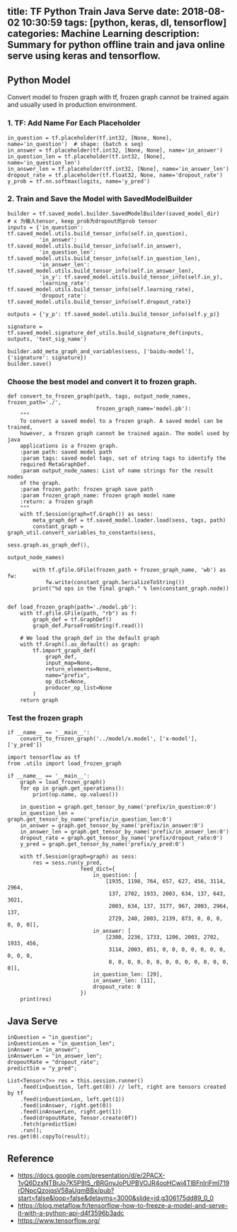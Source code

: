 title: TF Python Train Java Serve
date: 2018-08-02 10:30:59
tags: [python, keras, dl, tensorflow]
categories: Machine Learning
description: Summary for python offline train and java online serve using keras and tensorflow.
---

## Python Model 

Convert model to frozen graph with tf, frozen graph cannot be trained again and usually used in production environment.


### 1. TF: Add Name For Each Placeholder
```
in_question = tf.placeholder(tf.int32, [None, None], name='in_question')  # shape: (batch x seq)
in_answer = tf.placeholder(tf.int32, [None, None], name='in_answer')
in_question_len = tf.placeholder(tf.int32, [None], name='in_question_len')
in_answer_len = tf.placeholder(tf.int32, [None], name='in_answer_len')
dropout_rate = tf.placeholder(tf.float32, None, name='dropout_rate')
y_prob = tf.nn.softmax(logits, name='y_pred')
```

### 2. Train and Save the Model with SavedModelBuilder

```
builder = tf.saved_model.builder.SavedModelBuilder(saved_model_dir)
# x 为输入tensor, keep_prob为dropout的prob tensor
inputs = {'in_question': tf.saved_model.utils.build_tensor_info(self.in_question),
          'in_answer': tf.saved_model.utils.build_tensor_info(self.in_answer),
          'in_question_len': tf.saved_model.utils.build_tensor_info(self.in_question_len),
          'in_answer_len': tf.saved_model.utils.build_tensor_info(self.in_answer_len),
          'in_y': tf.saved_model.utils.build_tensor_info(self.in_y),
          'learning_rate': tf.saved_model.utils.build_tensor_info(self.learning_rate),
          'dropout_rate': tf.saved_model.utils.build_tensor_info(self.dropout_rate)}

outputs = {'y_p': tf.saved_model.utils.build_tensor_info(self.y_p)}

signature = tf.saved_model.signature_def_utils.build_signature_def(inputs, outputs, 'test_sig_name')

builder.add_meta_graph_and_variables(sess, ['baidu-model'], {'signature': signature})
builder.save()
```

### Choose the best model and convert it to frozen graph.

```
def convert_to_frozen_graph(path, tags, output_node_names, frozen_path='./',
                            frozen_graph_name='model.pb'):
    """
    To convert a saved model to a frozen graph. A saved model can be trained,
    however, a frozen graph cannot be trained again. The model used by java
    applications is a frozen graph.
    :param path: saved model path
    :param tags: saved model tags, set of string tags to identify the
    required MetaGraphDef.
    :param output_node_names: List of name strings for the result nodes
    of the graph.
    :param frozen_path: frozen graph save path
    :param frozen_graph_name: frozen graph model name
    :return: a frozen graph
    """
    with tf.Session(graph=tf.Graph()) as sess:
        meta_graph_def = tf.saved_model.loader.load(sess, tags, path)
        constant_graph = graph_util.convert_variables_to_constants(sess,
                                                                   sess.graph.as_graph_def(),
                                                                   output_node_names)

        with tf.gfile.GFile(frozen_path + frozen_graph_name, 'wb') as fw:
            fw.write(constant_graph.SerializeToString())
        print("%d ops in the final graph." % len(constant_graph.node))


def load_frozen_graph(path='./model.pb'):
    with tf.gfile.GFile(path, "rb") as f:
        graph_def = tf.GraphDef()
        graph_def.ParseFromString(f.read())

    # We load the graph_def in the default graph
    with tf.Graph().as_default() as graph:
        tf.import_graph_def(
            graph_def,
            input_map=None,
            return_elements=None,
            name="prefix",
            op_dict=None,
            producer_op_list=None
        )
    return graph

```

### Test the frozen graph

```
if __name__ == '__main__':
    convert_to_frozen_graph('../model/x.model', ['x-model'], ['y_pred'])

```

```
import tensorflow as tf
from .utils import load_frozen_graph

if __name__ == '__main__':
    graph = load_frozen_graph()
    for op in graph.get_operations():
        print(op.name, op.values())

    in_question = graph.get_tensor_by_name('prefix/in_question:0')
    in_question_len = graph.get_tensor_by_name('prefix/in_question_len:0')
    in_answer = graph.get_tensor_by_name('prefix/in_answer:0')
    in_answer_len = graph.get_tensor_by_name('prefix/in_answer_len:0')
    dropout_rate = graph.get_tensor_by_name('prefix/dropout_rate:0')
    y_pred = graph.get_tensor_by_name('prefix/y_pred:0')

    with tf.Session(graph=graph) as sess:
        res = sess.run(y_pred,
                       feed_dict={
                           in_question: [
                               [1935, 1198, 764, 657, 627, 456, 3114, 2964,
                                137, 2702, 1933, 2003, 634, 137, 643, 3021,
                                2003, 634, 137, 3177, 967, 2003, 2964, 137,
                                2729, 240, 2003, 2139, 873, 0, 0, 0, 0, 0, 0]],
                           in_answer: [
                               [2300, 2236, 1733, 1206, 2003, 2702, 1933, 456,
                                3114, 2003, 851, 0, 0, 0, 0, 0, 0, 0, 0, 0, 0,
                                0, 0, 0, 0, 0, 0, 0, 0, 0, 0, 0, 0, 0, 0]],
                           in_question_len: [29],
                           in_answer_len: [11],
                           dropout_rate: 0
                       })
    print(res)

```

## Java Serve

```
inQuestion = "in_question";
inQuestionLen = "in_question_len";
inAnswer = "in_answer";
inAnswerLen = "in_answer_len";
dropoutRate = "dropout_rate";
predictSim = "y_pred";

List<Tensor<?>> res = this.session.runner()
    .feed(inQuestion, left.get(0)) // left, right are tensors created by tf
    .feed(inQuestionLen, left.get(1))
    .feed(inAnswer, right.get(0))
    .feed(inAnswerLen, right.get(1))
    .feed(dropoutRate, Tensor.create(0f))
    .fetch(predictSim)
    .run();
res.get(0).copyTo(result);
```

## Reference

- https://docs.google.com/presentation/d/e/2PACX-1vQ6DzxNTBrJo7K5P8t5_rBRGnyJoPUPBVOJR4ooHCwi4TlBFnIriFmI719rDNpcQzojqsV58aUqmBBx/pub?start=false&loop=false&delayms=3000&slide=id.g306175dd89_0_0
- https://blog.metaflow.fr/tensorflow-how-to-freeze-a-model-and-serve-it-with-a-python-api-d4f3596b3adc
- https://www.tensorflow.org/

